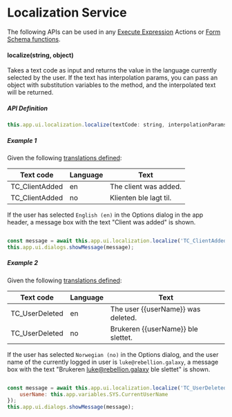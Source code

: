 # Localization Service

The following APIs can be used in any [Execute Expression](../interactionmodel/workbookactions.md#execute-expression) Actions or [Form Schema functions](../../../forms/formschemas/functions.md).

#### localize(string, object)

Takes a text code as input and returns the value in the language currently selected by the user. If the text has interpolation params, you can pass an object with substitution variables to the method, and the interpolated text will be returned.

##### API Definition

```javascript
this.app.ui.localization.localize(textCode: string, interpolationParams?: {}) : Promise<string | undefined>
```


##### Example 1

Given the following [translations defined](../../../translationsloc/howto/setup.md):  

| Text code      | Language     |  Text                               |
|----------------|--------------|-------------------------------------|
| TC_ClientAdded | en           | The client was added.               |
| TC_ClientAdded | no           | Klienten ble lagt til.              |

If the user has selected `English (en)` in the Options dialog in the app header, a message box with the text "Client was added" is shown.

```javascript

const message = await this.app.ui.localization.localize('TC_ClientAdded');
this.app.ui.dialogs.showMessage(message);

```

##### Example 2

Given the following [translations defined](../../../translationsloc/howto/setup.md):  

| Text code      | Language     |  Text                               |
|----------------|--------------|-------------------------------------|
| TC_UserDeleted | en           | The user {{userName}} was deleted.  |
| TC_UserDeleted | no           | Brukeren {{userName}} ble slettet.  |

If the user has selected `Norwegian (no)` in the Options dialog, and the user name of the currently logged in user is `luke@rebellion.galaxy`, a message box with the text "Brukeren luke@rebellion.galaxy ble slettet" is shown.

```javascript

const message = await this.app.ui.localization.localize('TC_UserDeleted', {
    userName: this.app.variables.SYS.CurrentUserName
});
this.app.ui.dialogs.showMessage(message);

```  
